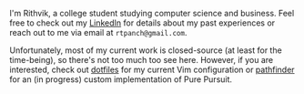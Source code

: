 I'm Rithvik, a college student studying computer science and business. Feel free to check out my [LinkedIn](https://www.linkedin.com/in/rithvik-p/) for details about my past experiences or reach out to me via email at `rtpanch@gmail.com`.

Unfortunately, most of my current work is closed-source (at least for the time-being), so there's not too much too see here. However, if you are interested, check out [dotfiles](https://github.com/rithvikp/dotfiles) for my current Vim configuration or [pathfinder](https://github.com/metrobot-research/pathfinder) for an (in progress) custom implementation of Pure Pursuit.

<!--
**rithvikp/rithvikp** is a ✨ _special_ ✨ repository because its `README.md` (this file) appears on your GitHub profile.

Here are some ideas to get you started:

- 🔭 I’m currently working on ...
- 🌱 I’m currently learning ...
- 👯 I’m looking to collaborate on ...
- 🤔 I’m looking for help with ...
- 💬 Ask me about ...
- 📫 How to reach me: ...
- 😄 Pronouns: ...
- ⚡ Fun fact: ...
-->
